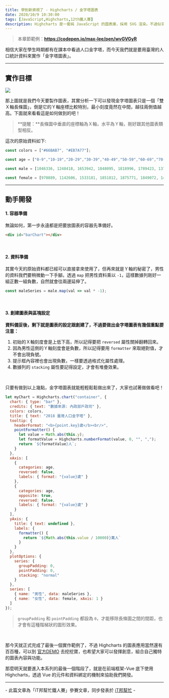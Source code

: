 ```yaml
---
title: 學到新資視了 - Highcharts / 金字塔圖表
date: 2020/10/9 10:30:00
tags: [JavaScript,Highcharts,12th鐵人賽]
description: Highcharts 是一套純 JavaScript 的圖表庫，採用 SVG 渲染。不過似乎是使用人數較少的關係，國內的相關文章寥寥可數，加上官方文件的中翻文本也是較舊的版號，所以這次希望能以一個使用過 Highcharts 的開發者角度來跟各位介紹它，希望以我的使用經驗可以讓大家認識 Highcharts 的強大功能與應用，那就先來看看它的優點與特性吧！
---
```


> 本章節範例：**https://codepen.io/max-lee/pen/wvGVGyR**

相信大家在學生時期都有在課本中看過人口金字塔，而今天我們就是要用臺灣的人口統計資料來實作「金字塔圖表」。

---

## 實作目標

<img src="/img/content/highcharts-25/pyramid.png" style="max-width: 900px;" />

<br/>

那上圖就是我們今天要製作圖表，其實分析一下可以發現金字塔圖表只是一個「雙Ｘ軸長條圖」，倒是它的Ｙ軸座標比較特別，最小刻度竟然在中間，越往兩側值越高。下面就來看看這是如何做到的吧！

> **提醒：**長條圖中垂直的座標軸為Ｘ軸，水平為Ｙ軸，剛好跟其他圖表類型相反。

這次的原始資料如下:

```javascript
const colors = ["#66BAB7", "#EB7A77"];

const age = ["0-9","10-19","20-29","30-39","40-49","50-59","60-69","70-79","80+"];

const male = [1046336, 1248418, 1653942, 1848095, 1818996, 1789423, 1376599, 594861, 339574];

const female = [970889, 1142606, 1533181, 1851812, 1875771, 1849072, 1489570, 712084, 438873];
```

---

## 動手開發

#### 1. 容器準備

無論如何，第一步永遠都是把要放圖表的容器先準備好。

```html
<div id="barChart"></div>
```

<br/>

#### 2. 資料準備

其實今天的原始資料都已經可以直接拿來使用了，但再來就是Ｙ軸的秘密了，男性的資料我們要稍微動一下手腳。透過 `map` 把男性資料乘以 `-1`，這樣數據列剛好一組正數一組負數，自然就會往兩邊延伸了。

```javascript
const maleSeries = male.map(val => val * -1);
```

<br/>

#### 3. 創建圖表與區塊設定

**資料備妥後，剩下就是圖表的設定跟創建了，不過要做出金字塔圖表有幾個重點要注意：**
1. 初始的Ｘ軸刻度會是上低下高，所以記得要把 `reversed` 屬性關掉翻轉回來。
2. 因為男性這側的Ｙ軸刻度會是負數，所以記得要用 `formatter` 來取絕對值，才不會出現負號。
3. 提示框內容裡也會出現負數，一樣要透過格式化屬性處理。
4. 數據列的 `stacking` 屬性要記得設定，才會有堆疊效果。

<br/>

只要有做到以上幾點，金字塔圖表就能輕輕鬆鬆做出來了，大家也試著做做看吧！

```javascript
let myChart = Highcharts.chart("container", {
  chart: { type: "bar" },
  credits: { text: "數據來源: 內政部戶政司" },
  colors: colors,
  title: { text: "2018 臺灣人口金字塔" },
  tooltip: {
    headerFormat: "<b>{point.key}歲</b><br/>",
    pointFormatter() {
      let value = Math.abs(this.y);
      let formatValue = Highcharts.numberFormat(value, 0, "", ",");
      return `${formatValue}人`;
    }
  },
  xAxis: [
    { 
      categories: age,
      reversed: false,
      labels: { format: "{value}歲" }
    },
    { 
      categories: age,
      opposite: true,
      reversed: false,
      labels: { format: "{value}歲" }
    }
  ],
  yAxis: {
    title: { text: undefined },
    labels: { 
      formatter() {
        return `${Math.abs(this.value / 10000)}萬人` 
      }
    }
  },
  plotOptions: {
    series: {
      groupPadding: 0,
      pointPadding: 0,
      stacking: "normal"
    }
  },
  series: [
    { name: "男性", data: maleSeries },
    { name: "女性", data: female, xAxis: 1 }
  ]
});
```

> `groupPadding` 和 `pointPadding` 都設為 `0`，才能移除長條圖之間的間距，也才會有這種階梯狀的圖形效果。

<br/>

那今天就正式完成了最後一個實作範例了，不過 Highcharts 的圖表應用當然還有百百種，可以到 [官方DEMO](https://www.highcharts.com/demo) 去挖挖寶，也希望大家可以發揮創意，組合自己獨特的圖表內容與功能。

那麼明天就要進入本系列的最後一個階段了，就是在前端框架-Vue 底下使用 Highcharts，透過 Vue 的元件和資料綁定的機制來協助我們開發。

---

\- 此篇文章為「iT邦幫忙鐵人賽」參賽文章，同步發表於 [iT邦幫忙](https://ithelp.ithome.com.tw/articles/10251181) -


